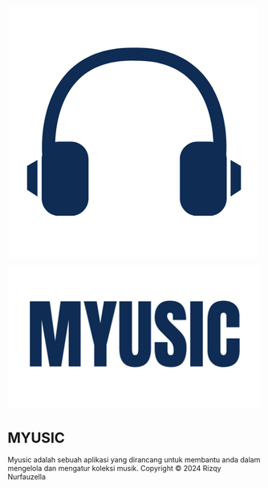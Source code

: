 <p align="center"><img src="https://github.com/RizqyNurfauzella/Assessment2MOBPRO/blob/master/app/src/main/res/drawable-nodpi/logo.png"></p>
<p align="center"><img src="https://github.com/RizqyNurfauzella/Assessment2MOBPRO/blob/master/app/src/main/res/drawable-nodpi/text.png"></p>

# MYUSIC

Myusic adalah sebuah aplikasi yang dirancang untuk membantu anda dalam mengelola dan mengatur koleksi musik. 
Copyright © 2024 Rizqy Nurfauzella
